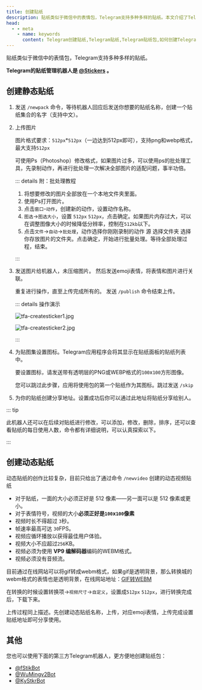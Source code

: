 ```yaml
---
title: 创建贴纸
description: 贴纸类似于微信中的表情包，Telegram支持多种多样的贴纸。本文介绍了Telegram如何创建贴纸（包括静态贴纸、动态贴纸），以及贴纸的大小限制和要求。
head:
  - - meta
    - name: keywords
      content: Telegram创建贴纸,Telegram贴纸,Telegram贴纸包,如何创建Telegram贴纸,TG创建贴纸,TG贴纸,TG贴纸包,如何创建TG贴纸,电报创建贴纸,电报贴纸,电报贴纸包,如何创建电报贴纸
---
```


贴纸类似于微信中的表情包，Telegram支持多种多样的贴纸。

**Telegram的贴纸管理机器人是 [@Stickers](https://t.me/Stickers) 。**

## 创建静态贴纸

1. 发送 `/newpack` 命令，等待机器人回应后发送你想要的贴纸名称，创建一个贴纸集合的名字（支持中文）。

2. 上传图片

   图片格式要求：`512px`*`512px`（一边达到512px即可），支持png和webp格式，最大支持`512px`

   可使用Ps（Photoshop）修改格式，如果图片过多，可以使用ps的批处理工具，先录制动作，再进行批处理一次解决全部图片的适配问题，事半功倍。

   ::: details 附：批处理教程

   1. 将想要修改的图片全部放在一个本地文件夹里面。
   2. 使用Ps打开图片。
   3. 点击`窗口`-`动作`，创建新的动作，设置动作名称。
   4. `图选`->`图选大小`，设置 `512px` `512px`，点击确定。如果图片内存过大，可以在调整图像大小的时候降低分辨率，控制在`512kb`以下。
   5. 点击`文件`->`自动`->`批处理`，动作选择你刚刚录制的动作  源 选择文件夹 选择你存放图片的文件夹。点击确定，开始进行批量处理。等待全部处理过程，结束。
   
   :::
   
3. 发送图片给机器人，未压缩图片。 然后发送emoji表情，将表情和图片进行关联。

   重复进行操作，直至上传完成所有的。 发送 `/publish` 命令结束上传。

   ::: details 操作演示

   ![tfa-createsticker1.jpg](https://cdn.jsdelivr.net/gh/tgwiki//images/tfa/createsticker1.jpg)

   ![tfa-createsticker2.jpg](https://cdn.jsdelivr.net/gh/tgwiki//images/tfa/createsticker2.jpg)

   :::

4. 为贴图集设置图标。Telegram应用程序会将其显示在贴纸面板的贴纸列表中。

   要设置图标，请发送带有透明层的PNG或WEBP格式的`100`x`100`方形图像。

   您可以跳过此步骤，应用将使用包的第一个贴纸作为其图标。跳过发送 `/skip`

5. 为你的贴纸创建分享地址。设置成功后你可以通过此地址将贴纸分享给别人。

::: tip

此机器人还可以在后续对贴纸进行修改，可以添加，修改，删除，排序，还可以查看贴纸的每日使用人数，命令都有详细说明，可以认真探索以下。

:::

## 创建动态贴纸

动态贴纸的创作比较复杂，目前只给出了通过命令 `/newvideo` 创建的动态视频贴纸

- 对于贴纸，一面的大小必须正好是 512 像素——另一面可以是 512 像素或更小。
- 对于表情符号，视频的大小**必须正好是`100`x`100`像素**
- 视频时长不得超过 `3`秒。
- 帧速率最高可达 `30`FPS。
- 视频应循环播放以获得最佳用户体验。
- 视频大小不应超过`256`KB。
- 视频必须为使用 **VP9 编解码器**编码的WEBM格式。
- 视频必须没有音频流。

目前通过在线网站可以将gif转成webm格式，如果gif是透明背景，那么转换城的webm格式的表情也是透明背景，在线网站地址：[GIF转WEBM](https://cdkm.com/cn/gif-to-webm)

在转换的时候设置转换项->`视频尺寸`->`自定义`，设置成`512px` `512px`，进行转换完成后，下载下来。

上传过程同上描述。先创建动态贴纸名称，上传，对应emoji表情，上传完成设置贴纸地址即可分享使用。

## 其他

您也可以使用下面的第三方Telegram机器人，更方便地创建贴纸包：

- [@fStikBot](https://t.me/fStikBot)
- [@WuMingv2Bot](https://t.me/WuMingv2Bot)
- [@KyStkrBot](https://t.me/KyStkrBot)

